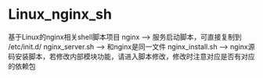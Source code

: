 # Linux_nginx_sh
基于Linux的nginx相关shell脚本项目
nginx   --> 服务启动脚本，可直接复制到 /etc/init.d/
nginx_server.sh  --> 和nginx是同一文件
nginx_install.sh --> nginx源码安装脚本，若修改内部模块功能，请进入脚本修改，修改时注意对应是否有对应的依赖包
